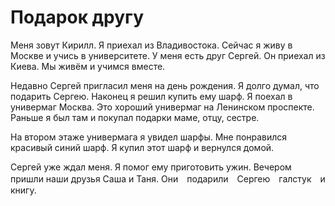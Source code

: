 # Подарок другу

Меня зовут Кирилл. Я приехал из Владивостока.
Сейчас я живу в Москве и учись в университете.
У меня есть друг Сергей. Он приехал из Киева.
Мы живём и учимся вместе.

Недавно Сергей пригласил меня на день рождения.
Я долго думал, что подарить Сергею.
Наконец я решил купить ему шарф.
Я поехал в универмаг Москва.
Это хороший универмаг на Ленинском проспекте.
Раньше я был там и покупал подарки маме, отцу, сестре.

На втором этаже универмага я увидел шарфы.
Мне понравился красивый синий шарф.
Я купил этот шарф и вернулся домой.

Сергей уже ждал меня.
Я помог ему приготовить ужин.
Вечером пришли наши друзья Саша и Таня.
Они　подарили　Сергею　галстук　и　книгу.